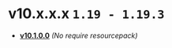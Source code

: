 # v10.x.x.x `1.19 - 1.19.3`
- [**v10.1.0.0**](https://github.com/IBlazingX/-Minecraft-Make-Custom-Music-Discs/blob/main/downloads/blx_mcmd-v10_1_0_0.zip) *(No require resourcepack)*
